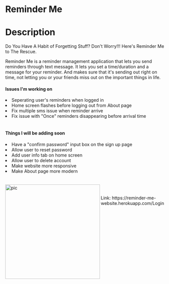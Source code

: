 # Reminder Me

# Description

Do You Have A Habit of Forgetting Stuff? Don't Worry!!!
Here's Reminder Me to The Rescue.

Reminder Me is a reminder management application
that lets you send reminders through text message.
It lets you set a time/duration and a message for your
reminder. And makes sure that it's sending out right on
time, not letting you or your friends miss out on the
important things in life.


<h4>Issues I'm working on</h4>
<li>Seperating user's reminders when logged in</li>
<li>Home screen flashes before logging out from About page</li>
<li>Fix multiple sms issue when reminder arrive</li>
<li>Fix issue with "Once" reminders disappearing before arrival time</li>
<br />
<h4>Things I will be adding soon</h4>
<li>Have a "confirm password" input box on the sign up page</li>
<li>Allow user to reset password</li>
<li>Add user info tab on home screen</li>
<li>Allow user to delete account</li>
<li>Make website more responsive</li>
<li>Make About page more modern</li>

<br />
<br />
<img src="https://www.quickanddirtytips.com/sites/default/files/images/11666/types-of-reminders.png" alt="pic" width="300" align="left">
<br />
<br />
Link: https://reminder-me-website.herokuapp.com/Login
